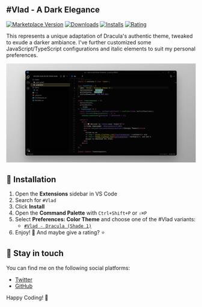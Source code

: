 ## #Vlad - A Dark Elegance

[![Marketplace Version](https://img.shields.io/visual-studio-marketplace/v/0x416C65.vlad-theme)](https://marketplace.visualstudio.com/items?itemName=0x416C65.vlad-theme)
[![Downloads](https://img.shields.io/visual-studio-marketplace/d/0x416C65.vlad-theme)](https://marketplace.visualstudio.com/items?itemName=0x416C65.vlad-theme)
[![Installs](https://img.shields.io/visual-studio-marketplace/i/0x416C65.vlad-theme)](https://marketplace.visualstudio.com/items?itemName=0x416C65.vlad-theme)
[![Rating](https://img.shields.io/visual-studio-marketplace/r/0x416C65.vlad-theme)](https://marketplace.visualstudio.com/items?itemName=0x416C65.vlad-theme)

This represents a unique adaptation of Dracula's authentic theme, tweaked to exude a darker ambiance. I've further customized some JavaScript/TypeScript configurations and italic elements to suit my personal preferences.

![Preview](./assets/open-graph/vlad-dracula-shade-1.png)

## 🤝 Installation

1. Open the **Extensions** sidebar in VS Code
2. Search for `#Vlad`
3. Click **Install**
4. Open the **Command Palette** with `Ctrl+Shift+P` or `⇧⌘P`
5. Select **Preferences: Color Theme** and choose one of the #Vlad variants:
   - [`#Vlad - Dracula (Shade 1)`](assets/screenshot/vlad-dracula-shade-1.png)
6. Enjoy! 🎉 And maybe give a rating? ⭐

## 📣 Stay in touch

You can find me on the following social platforms:

- [Twitter](https://twitter.com/0x416C65)
- [GitHub](https://github.com/0x416C65)

Happy Coding! 🚀
